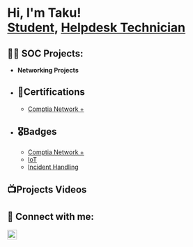 <h1>Hi, I'm Taku! <br/><a href="https://github.com/joshmadakor1">Student</a>, <a href="https://www.linkedin.com/in/joshmadakor/">Helpdesk Technician</a></h1>

<h2>👨‍💻 SOC Projects:</h2>

- <b>Networking Projects</b>
  
    
  
- <b><h2>📜Certifications</h2></b>
  - [Comptia Network +](https://drive.google.com/file/d/1JcdBSw2R6TWqKeZQg4zmsYwkgfRzXoJN/view?usp=drive_link)

- <b><h2>🎖Badges</h2></b>
  - [Comptia Network +](https://www.credly.com/badges/0fa8c7a8-a8f5-46ba-b08f-4db24628256f/public_url)
  - [IoT](https://www.credly.com/badges/9e63c7d9-cc7d-44e7-83a4-e0da20ece4e1/public_url)
  - [Incident Handling](https://academy.hackthebox.com/achievement/badge/441e020f-4f37-11ee-acfc-bea50ffe6cb4)

<h2>📺Projects Videos</h2>



<h2> 🤳 Connect with me:</h2>

[<img align="left" alt="JoshMadakor | YouTube" width="22px" src="https://cdn.jsdelivr.net/npm/simple-icons@v3/icons/whatsapp.svg" />][whatsapp]



[whatsapp]: https://twitter.com/joshmadakor



<!--
**joshmadakor1/joshmadakor1** is a ✨ _special_ ✨ repository because its `README.md` (this file) appears on your GitHub profile.

Here are some ideas to get you started:

- 🔭 I’m currently working on 
- 🌱 I’m currently learning ...
- 👯 I’m looking to collaborate on ...
- 🤔 I’m looking for help with ...
- 💬 Ask me about ...
- 📫 How to reach me: ...
- 😄 Pronouns: ...
- ⚡ Fun fact: ...
-->
